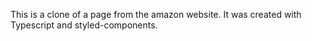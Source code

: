 This is a clone of a page from the amazon website. 
It was created with Typescript and styled-components.